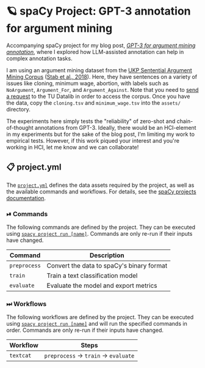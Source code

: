 <!-- SPACY PROJECT: AUTO-GENERATED DOCS START (do not remove) -->

# 🪐 spaCy Project: GPT-3 annotation for argument mining

Accompanying spaCy project for my blog post, [*GPT-3 for
argument mining
annotation*](https://ljvmiranda921.github.io/notebook/2023/03/28/chain-of-thought-annotation/), where
I explored how LLM-assisted annotation can help in complex annotation tasks.

I am using an argument mining dataset from the [UKP Sentential Argument Mining
Corpus](https://tudatalib.ulb.tu-darmstadt.de/handle/tudatalib/2345) ([Stab et
al., 2018](https://aclanthology.org/D18-1402/)). Here, they have sentences on
a variety of issues like cloning, minimum wage, abortion, with labels such as
`NoArgument`, `Argument_For`, and `Argument_Against`. Note that you need to
[send a request](https://tudatalib.ulb.tu-darmstadt.de/handle/tudatalib/2345/restricted-resource?bitstreamId=90a1de18-7a2e-4706-89e6-cf8108cfd3e9)
to the TU Datalib in order to access the corpus. Once you have the data, copy
the `cloning.tsv` and `minimum_wage.tsv` into the `assets/` directory.

The experiments here simply tests the "reliability" of zero-shot and
chain-of-thought annotations from GPT-3. Ideally, there would be an
HCI-element in my experiments but for the sake of the blog post, I'm limiting
my work to empirical tests. However, if this work piqued your interest and
you're working in HCI, let me know and we can collaborate!


## 📋 project.yml

The [`project.yml`](project.yml) defines the data assets required by the
project, as well as the available commands and workflows. For details, see the
[spaCy projects documentation](https://spacy.io/usage/projects).

### ⏯ Commands

The following commands are defined by the project. They
can be executed using [`spacy project run [name]`](https://spacy.io/api/cli#project-run).
Commands are only re-run if their inputs have changed.

| Command | Description |
| --- | --- |
| `preprocess` | Convert the data to spaCy's binary format |
| `train` | Train a text classification model |
| `evaluate` | Evaluate the model and export metrics |

### ⏭ Workflows

The following workflows are defined by the project. They
can be executed using [`spacy project run [name]`](https://spacy.io/api/cli#project-run)
and will run the specified commands in order. Commands are only re-run if their
inputs have changed.

| Workflow | Steps |
| --- | --- |
| `textcat` | `preprocess` &rarr; `train` &rarr; `evaluate` |

<!-- SPACY PROJECT: AUTO-GENERATED DOCS END (do not remove) -->